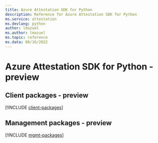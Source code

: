 ```yaml
---
title: Azure Attestation SDK for Python
description: Reference for Azure Attestation SDK for Python
ms.service: attestation
ms.devlang: python
author: lmazuel
ms.author: lmazuel
ms.topic: reference
ms.data: 08/16/2022
---
```

# Azure Attestation SDK for Python - preview

## Client packages - preview
[!INCLUDE [client-packages](attestation-client-index.md)]
## Management packages - preview
[!INCLUDE [mgmt-packages](attestation-mgmt-index.md)]
